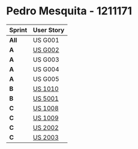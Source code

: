 # Pedro Mesquita - 1211171

| Sprint  | User Story                              |
|---------|-----------------------------------------|
| **All** | US G001                                 | |
| **A**   | [US G002](../SprintA/us_g002/readme.md) | |
| **A**   | US G003                                 | |
| **A**   | US G004                                 | |
| **A**   | US G005                                 | |
| **B**   | [US 1010](../SprintB/US_1010/readme.md) |
| **B**   | [US 5001](../SprintB/US_5001)           |
| **C**   | [US 1008](../SprintC/US_1008/readme.md) |
| **C**   | [US 1009](../SprintC/US_1009/readme.md) |
| **C**   | [US 2002](../SprintC/US_2002/readme.md) |
| **C**   | [US 2003](../SprintC/US_2003/readme.md) |

